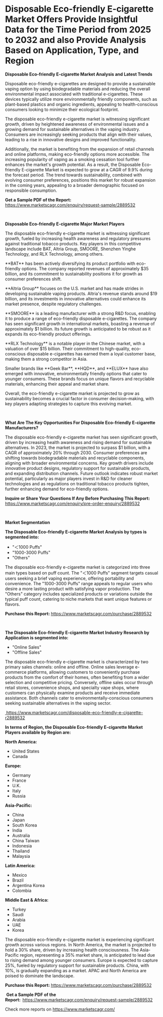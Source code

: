 <p><h1>Disposable Eco-friendly E-cigarette Market Offers Provide Insightful Data for the Time Period from 2025 to 2032 and also Provide Analysis Based on Application, Type, and Region</h1></p><p><strong>Disposable Eco-friendly E-cigarette Market Analysis and Latest Trends</strong></p>
<p><p>Disposable eco-friendly e-cigarettes are designed to provide a sustainable vaping option by using biodegradable materials and reducing the overall environmental impact associated with traditional e-cigarettes. These devices typically utilize more environmentally friendly components, such as plant-based plastics and organic ingredients, appealing to health-conscious consumers looking to minimize their ecological footprint. </p><p>The disposable eco-friendly e-cigarette market is witnessing significant growth, driven by heightened awareness of environmental issues and a growing demand for sustainable alternatives in the vaping industry. Consumers are increasingly seeking products that align with their values, leading to a rise in innovative designs and improved functionality. </p><p>Additionally, the market is benefiting from the expansion of retail channels and online platforms, making eco-friendly options more accessible. The increasing popularity of vaping as a smoking cessation tool further enhances the market's growth potential. As a result, the Disposable Eco-friendly E-cigarette Market is expected to grow at a CAGR of 9.9% during the forecast period. The trend towards sustainability, combined with evolving consumer preferences, positions this market for robust expansion in the coming years, appealing to a broader demographic focused on responsible consumption.</p></p>
<p><strong>Get a Sample PDF of the Report:&nbsp;</strong> <a href="https://www.marketscagr.com/enquiry/request-sample/2889532?utm_campaign=3095&utm_medium=2&utm_source=Github&utm_content=ia&utm_term=14032025&utm_id=disposable-eco-friendly-e-cigarette">https://www.marketscagr.com/enquiry/request-sample/2889532</a></p>
<p>&nbsp;</p>
<p><strong>Disposable Eco-friendly E-cigarette Major Market Players</strong></p>
<p><p>The disposable eco-friendly e-cigarette market is witnessing significant growth, fueled by increasing health awareness and regulatory pressures against traditional tobacco products. Key players in this competitive landscape include BAT, Altria Group, SMOORE, Shenzhen Yinghe Technology, and RLX Technology, among others.</p><p>**BAT** has been actively diversifying its product portfolio with eco-friendly options. The company reported revenues of approximately $35 billion, and its commitment to sustainability positions it for growth as consumer preferences shift.</p><p>**Altria Group** focuses on the U.S. market and has made strides in developing sustainable vaping products. Altria's revenue stands around $19 billion, and its investments in innovative alternatives could enhance its market presence, despite regulatory challenges.</p><p>**SMOORE** is a leading manufacturer with a strong R&D focus, enabling it to produce a range of eco-friendly disposable e-cigarettes. The company has seen significant growth in international markets, boasting a revenue of approximately $1 billion. Its future growth is anticipated to be robust as it expands its eco-friendly product offerings.</p><p>**RLX Technology** is a notable player in the Chinese market, with a valuation of over $15 billion. Their commitment to high-quality, eco-conscious disposable e-cigarettes has earned them a loyal customer base, making them a strong competitor in Asia.</p><p>Smaller brands like **Geek Bar**, **HQD**, and **ELUX** have also emerged with innovative, environmentally friendly options that cater to younger consumers. These brands focus on unique flavors and recyclable materials, enhancing their appeal and market share.</p><p>Overall, the eco-friendly e-cigarette market is projected to grow as sustainability becomes a crucial factor in consumer decision-making, with key players adapting strategies to capture this evolving market.</p></p>
<p>&nbsp;</p>
<p><strong>What Are The Key Opportunities For Disposable Eco-friendly E-cigarette Manufacturers?</strong></p>
<p><p>The disposable eco-friendly e-cigarette market has seen significant growth, driven by increasing health awareness and rising demand for sustainable alternatives. In 2023, the market is projected to surpass $1 billion, with a CAGR of approximately 20% through 2030. Consumer preferences are shifting towards biodegradable materials and recyclable components, aligning with broader environmental concerns. Key growth drivers include innovative product designs, regulatory support for sustainable products, and expanding distribution channels. Future outlook indicates robust market potential, particularly as major players invest in R&D for cleaner technologies and as regulations on traditional tobacco products tighten, further enhancing demand for eco-friendly options.</p></p>
<p><strong>Inquire or Share Your Questions If Any Before Purchasing This Report:</strong> <a href="https://www.marketscagr.com/enquiry/pre-order-enquiry/2889532?utm_campaign=3095&utm_medium=2&utm_source=Github&utm_content=ia&utm_term=14032025&utm_id=disposable-eco-friendly-e-cigarette">https://www.marketscagr.com/enquiry/pre-order-enquiry/2889532</a></p>
<p>&nbsp;</p>
<p><strong>Market Segmentation</strong></p>
<p><strong>The Disposable Eco-friendly E-cigarette Market Analysis by types is segmented into:</strong></p>
<p><ul><li>"＜1000 Puffs"</li><li>"1000-3000 Puffs"</li><li>"Others"</li></ul></p>
<p><p>The disposable eco-friendly e-cigarette market is categorized into three main types based on puff count. The "＜1000 Puffs" segment targets casual users seeking a brief vaping experience, offering portability and convenience. The "1000-3000 Puffs" range appeals to regular users who desire a more lasting product with satisfying vapor production. The "Others" category includes specialized products or variations outside the typical puff count, catering to niche markets that want unique features or flavors.</p></p>
<p><strong>Purchase this Report:&nbsp;</strong><a href="https://www.marketscagr.com/purchase/2889532?utm_campaign=3095&utm_medium=2&utm_source=Github&utm_content=ia&utm_term=14032025&utm_id=disposable-eco-friendly-e-cigarette">https://www.marketscagr.com/purchase/2889532</a></p>
<p>&nbsp;</p>
<p><strong>The Disposable Eco-friendly E-cigarette Market Industry Research by Application is segmented into:</strong></p>
<p><ul><li>"Online Sales"</li><li>"Offline Sales"</li></ul></p>
<p><p>The disposable eco-friendly e-cigarette market is characterized by two primary sales channels: online and offline. Online sales leverage e-commerce platforms, allowing customers to conveniently purchase products from the comfort of their homes, often benefiting from a wider selection and competitive pricing. Conversely, offline sales occur through retail stores, convenience shops, and specialty vape shops, where customers can physically examine products and receive immediate assistance. Both channels cater to environmentally-conscious consumers seeking sustainable alternatives in the vaping sector.</p></p>
<p><a href="https://www.marketscagr.com/disposable-eco-friendly-e-cigarette-r2889532?utm_campaign=3095&utm_medium=2&utm_source=Github&utm_content=ia&utm_term=14032025&utm_id=disposable-eco-friendly-e-cigarette">&nbsp;https://www.marketscagr.com/disposable-eco-friendly-e-cigarette-r2889532</a></p>
<p><strong>In terms of Region, the Disposable Eco-friendly E-cigarette Market Players available by Region are:</strong></p>
<p>
    <p> <strong> North America: </strong>
        <ul>
            <li>United States</li>
            <li>Canada</li>
        </ul>
        </p> 
    <p> <strong> Europe: </strong>
        <ul>
            <li>Germany</li>
            <li>France</li>
            <li>U.K.</li>
            <li>Italy</li>
            <li>Russia</li>
        </ul>
        </p> 
    <p> <strong> Asia-Pacific: </strong>
        <ul>
            <li>China</li>
            <li>Japan</li>
            <li>South Korea</li>
            <li>India</li>
            <li>Australia</li>
            <li>China Taiwan</li>
            <li>Indonesia</li>
            <li>Thailand</li>
            <li>Malaysia</li>
        </ul>
        </p> 
    <p> <strong> Latin America: </strong>
        <ul>
            <li>Mexico</li>
            <li>Brazil</li>
            <li>Argentina Korea</li>
            <li>Colombia</li>
        </ul>
        </p> 
    <p> <strong> Middle East & Africa: </strong>
        <ul>
            <li>Turkey</li>
            <li>Saudi</li>
            <li>Arabia</li>
            <li>UAE</li>
            <li>Korea</li>
        </ul>
    </p>
    </p>
<p><p>The disposable eco-friendly e-cigarette market is experiencing significant growth across various regions. In North America, the market is projected to hold a 30% share, driven by increasing health consciousness. The Asia-Pacific region, representing a 35% market share, is anticipated to lead due to rising demand among younger consumers. Europe is expected to capture 25%, fueled by regulatory support for sustainable products. China, with 10%, is gradually expanding as a market. APAC and North America are poised to dominate the landscape.</p></p>
<p><strong>Purchase this Report: </strong><a href="https://www.marketscagr.com/purchase/2889532?utm_campaign=3095&utm_medium=2&utm_source=Github&utm_content=ia&utm_term=14032025&utm_id=disposable-eco-friendly-e-cigarette">https://www.marketscagr.com/purchase/2889532</a></p>
<p>&nbsp;<strong>Get a Sample PDF of the Report:&nbsp;&nbsp;</strong><a href="https://www.marketscagr.com/enquiry/request-sample/2889532?utm_campaign=3095&utm_medium=2&utm_source=Github&utm_content=ia&utm_term=14032025&utm_id=disposable-eco-friendly-e-cigarette">https://www.marketscagr.com/enquiry/request-sample/2889532</a></p>
<p><strong></strong></p>
<p>Check more reports on <a href="https://www.marketscagr.com/?utm_campaign=3095&utm_medium=2&utm_source=Github&utm_content=ia&utm_term=14032025&utm_id=disposable-eco-friendly-e-cigarette">https://www.marketscagr.com/</a></p>